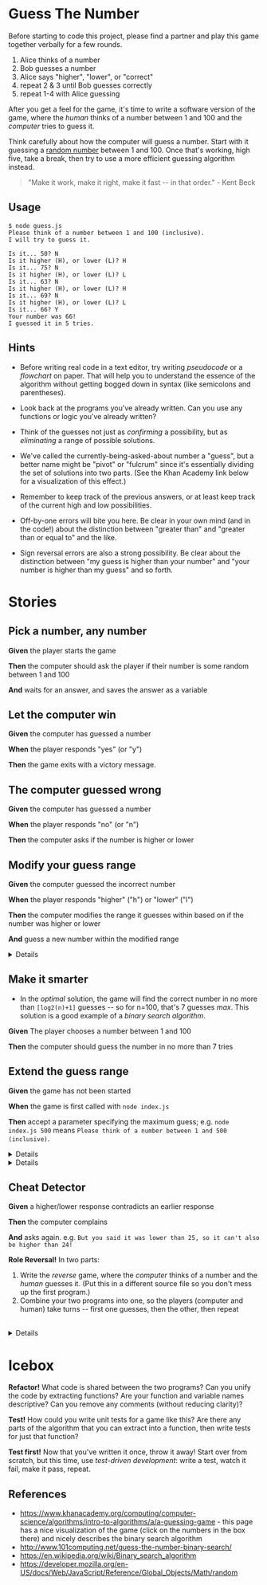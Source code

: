 # Guess The Number

Before starting to code this project, please find a partner and play this game together verbally for a few rounds.

1. Alice thinks of a number
2. Bob guesses a number
3. Alice says "higher", "lower", or "correct"
4. repeat 2 & 3 until Bob guesses correctly
5. repeat 1-4 with Alice guessing

After you get a feel for the game, it's time to write a software version of the game, where the *human* thinks of a number between 1 and 100 and the *computer* tries to guess it.

Think carefully about how the computer will guess a number. Start with it guessing a [random number](https://developer.mozilla.org/en-US/docs/Web/JavaScript/Reference/Global_Objects/Math/random) between 1 and 100. Once that's working, high five, take a break, then try to use a more efficient guessing algorithm instead.

> "Make it work, make it right, make it fast -- in that order." - Kent Beck

## Usage

```
$ node guess.js
Please think of a number between 1 and 100 (inclusive).
I will try to guess it.

Is it... 50? N
Is it higher (H), or lower (L)? H
Is it... 75? N
Is it higher (H), or lower (L)? L
Is it... 63? N
Is it higher (H), or lower (L)? H
Is it... 69? N
Is it higher (H), or lower (L)? L
Is it... 66? Y
Your number was 66!
I guessed it in 5 tries.
```

## Hints

* Before writing real code in a text editor, try writing *pseudocode* or a *flowchart* on paper. That will help you to understand the essence of the algorithm without getting bogged down in syntax (like semicolons and parentheses).

* Look back at the programs you've already written. Can you use any functions or logic you've already written?

* Think of the guesses not just as *confirming* a possibility, but as *eliminating* a range of possible solutions.

* We've called the currently-being-asked-about number a "guess", but a better name might be "pivot" or "fulcrum" since it's essentially dividing the set of solutions into two parts. (See the Khan Academy link below for a visualization of this effect.)

* Remember to keep track of the previous answers, or at least keep track of the current high and low possibilities.

* Off-by-one errors will bite you here. Be clear in your own mind (and in the code!) about the distinction between "greater than" and "greater than or equal to" and the like.

* Sign reversal errors are also a strong possibility. Be clear about the distinction between "my guess is higher than your number" and "your number is higher than my guess" and so forth.

# Stories

<!--BOX-->
## Pick a number, any number

**Given** the player starts the game

**Then** the computer should ask the player if their number is some random between 1 and 100

**And** waits for an answer, and saves the answer as a variable

<!--/BOX-->

<!--BOX-->
## Let the computer win

**Given** the computer has guessed a number

**When** the player responds "yes" (or "y")

**Then** the game exits with a victory message.

<!--/BOX-->

<!--BOX-->
## The computer guessed wrong

**Given** the computer has guessed a number

**When** the player responds "no" (or "n")

**Then** the computer asks if the number is higher or lower

<!--/BOX-->

<!--BOX-->
## Modify your guess range

**Given** the computer guessed the incorrect number

**When** the player responds "higher" ("h") or "lower" ("l")

**Then** the computer modifies the range it guesses within based on if the number was higher or lower

**And** guess a new number within the modified range

<details>
<div>
<summary>Hint</summary>
If the number is higher, you'll want to modify the low end of the range, and vice versa for if the number is lower.
</div>
</details>

<!--/BOX-->

<!--BOX-->
## Make it smarter

* In the *optimal* solution, the game will find the correct number in no more than `[log2(n)+1]` guesses -- so for n=100, that's 7 guesses *max*. This solution is a good example of a *binary search algorithm*. 

**Given** The player chooses a number between 1 and 100

**Then** the computer should guess the number in no more than 7 tries

<!--/BOX-->

<!--BOX-->
## Extend the guess range

**Given** the game has not been started

**When** the game is first called with `node index.js`

**Then** accept a parameter specifying the maximum guess; e.g. `node index.js 500` means `Please think of a number between 1 and 500 (inclusive)`.

<details>
<div>
<summary>Hint 1</summary>
Remember our old friend `process.argv` can be used to pull arguments from the command 
</div>
</details>

<details>
<div>
<summary>Hint 2</summary>
You can set a default value to a variable using the logical 'or' operator.

```js
let maxNum = process.argv[2] || 100
```

</div>
</details>

<!--/BOX-->

<!--BOX-->
## Cheat Detector

**Given** a higher/lower response contradicts an earlier response

**Then** the computer complains

**And** asks again. e.g. `But you said it was lower than 25, so it can't also be higher than 24!`

<!--/BOX-->

<!--BOX-->
**Role Reversal!** In two parts:
   1. Write the *reverse* game, where the *computer* thinks of a number and the *human* guesses it. (Put this in a different source file so you don't mess up the first program.)
   2. Combine your two programs into one, so the players (computer and human) take turns -- first one guesses, then the other, then repeat <br><br>

   <details>
<div>
<summary>Hint</summary>
You may want to make an `initialize` function that will ask which game you want to play and then call the function containing that version of the game depending on the users input.
</div>
</details>

<!--/BOX-->

# Icebox

<!--BOX-->
**Refactor!** What code is shared between the two programs? Can you unify the code by extracting functions? Are your function and variable names descriptive? Can you remove any comments (without reducing clarity)?

<!--/BOX-->

<!--BOX-->
**Test!** How could you write unit tests for a game like this? Are there any parts of the algorithm that you can extract into a function, then write tests for just that function?

<!--/BOX-->

<!--BOX-->
**Test first!** Now that you've written it once, throw it away! Start over from scratch, but this time, use *test-driven development*: write a test, watch it fail, make it pass, repeat.

<!--/BOX-->

## References

* https://www.khanacademy.org/computing/computer-science/algorithms/intro-to-algorithms/a/a-guessing-game - this page has a nice visualization of the game (click on the numbers in the box there) and nicely describes the binary search algorithm
* http://www.101computing.net/guess-the-number-binary-search/
* https://en.wikipedia.org/wiki/Binary_search_algorithm
* https://developer.mozilla.org/en-US/docs/Web/JavaScript/Reference/Global_Objects/Math/random

